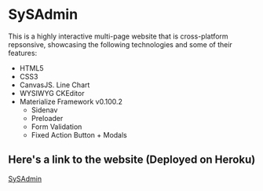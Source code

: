 # SySAdmin
This is a highly interactive multi-page website that is cross-platform repsonsive, showcasing the following technologies and some of their features:
  * HTML5
  * CSS3
  * CanvasJS. Line Chart
  * WYSIWYG CKEditor
  * Materialize Framework v0.100.2
    * Sidenav
    * Preloader
    * Form Validation
    * Fixed Action Button + Modals




## Here's a link to the website (Deployed on Heroku)
[SySAdmin](https://sysadmin1.herokuapp.com/index.html "SySAdmin")
